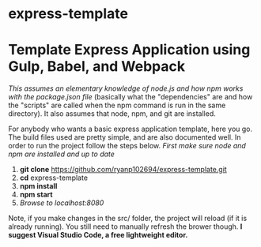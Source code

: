 # express-template
# Template Express Application using Gulp, Babel, and Webpack

*This assumes an elementary knowledge of node.js and how npm works with the package.json file* (basically what the "dependencies" are and how the "scripts" are called when the npm command is run in the same directory). It also assumes that node, npm, and git are installed.

For anybody who wants a basic express application template, here you go. The build files used are pretty simple, and are also documented well. In order to run the project follow the steps below. *First make sure node and npm are installed and up to date*

1.  **git clone** https://github.com/ryanp102694/express-template.git
1.  **cd** express-template
1.  **npm install**
1.  **npm start**
1.  *Browse to localhost:8080*

Note, if you make changes in the src/ folder, the project will reload (if it is already running). You still need to manually refresh the brower though. **I suggest Visual Studio Code, a free lightweight editor.**


